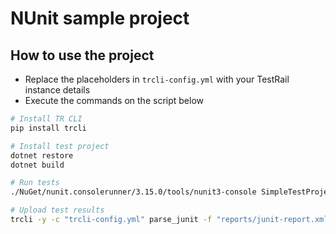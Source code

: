 # NUnit sample project

## How to use the project

- Replace the placeholders in `trcli-config.yml` with your TestRail instance details
- Execute the commands on the script below

```sh
# Install TR CLI
pip install trcli

# Install test project
dotnet restore
dotnet build

# Run tests
./NuGet/nunit.consolerunner/3.15.0/tools/nunit3-console SimpleTestProject/bin/Debug/net6.0/SimpleTestProject.dll --trace off --result "reports/junit-report.xml;transform=SimpleTestProject/nunit3-junit.xslt"

# Upload test results
trcli -y -c "trcli-config.yml" parse_junit -f "reports/junit-report.xml"
```
